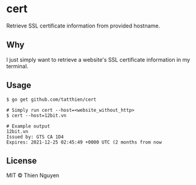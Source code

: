 # cert
Retrieve SSL certificate information from provided hostname.

## Why

I just simply want to retrieve a website's SSL certificate information in my terminal.

## Usage

```shell
$ go get github.com/tatthien/cert

# Simply run cert --host=<website_without_http>
$ cert --host=12bit.vn

# Example output
12bit.vn
Issued by: GTS CA 1D4
Expires: 2021-12-25 02:45:49 +0000 UTC (2 months from now
```

## License

MIT © Thien Nguyen
